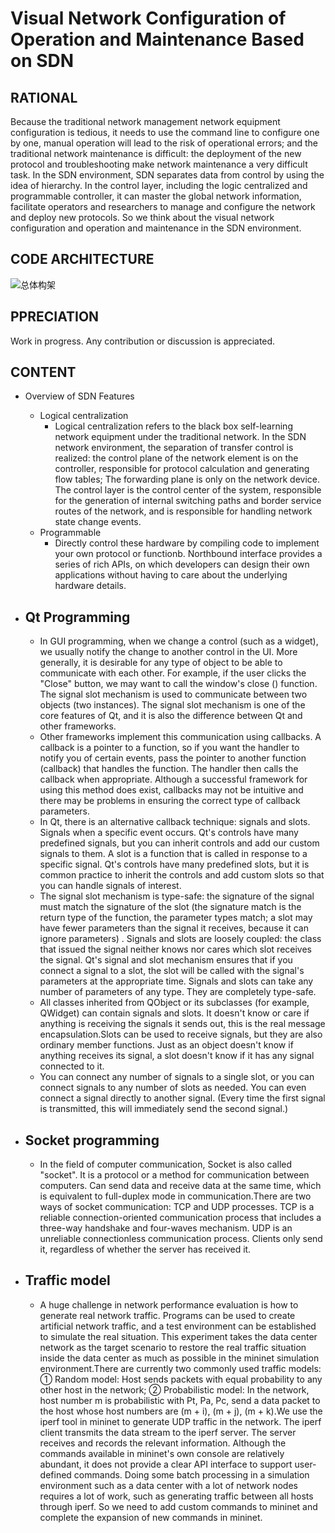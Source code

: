 # Visual Network Configuration of Operation and Maintenance Based on SDN
## RATIONAL
Because the traditional network management network equipment configuration is tedious, it needs to use the command line to configure one by one, manual operation will lead to the risk of operational errors; and the traditional network maintenance is difficult: the deployment of the new protocol and troubleshooting make network maintenance a very difficult task. In the SDN environment, SDN separates data from control by using the idea of hierarchy. In the control layer, including the logic centralized and programmable controller, it can master the global network information, facilitate operators and researchers to manage and configure the network and deploy new protocols. So we think about the visual network configuration and operation and maintenance in the SDN environment.


## CODE ARCHITECTURE
![总体构架](https://img-blog.csdnimg.cn/20200113124354198.png?x-oss-process=image/watermark,type_ZmFuZ3poZW5naGVpdGk,shadow_10,text_aHR0cHM6Ly9ibG9nLmNzZG4ubmV0L3dlaXhpbl80MzkyNDg4NQ==,size_16,color_FFFFFF,t_70)

## PPRECIATION
Work in progress. Any contribution or discussion is appreciated.

## CONTENT

- Overview of SDN Features 
  - Logical centralization
    - Logical centralization refers to the black box self-learning network equipment under the traditional network. In the SDN network environment, the separation of transfer control is realized: the control plane of the network element is on the controller, responsible for protocol calculation and generating flow tables; The forwarding plane is only on the network device. The control layer is the control center of the system, responsible for the generation of internal switching paths and border service routes of the network, and is responsible for handling network state change events.
  - Programmable
    - Directly control these hardware by compiling code to implement your own protocol or functionb. Northbound interface provides a series of rich APIs, on which developers can design their own applications without having to care about the underlying hardware details.

- Qt Programming
  - 
    - In GUI programming, when we change a control (such as a widget), we usually notify the change to another control in the UI. More generally, it is desirable for any type of object to be able to communicate with each other. For example, if the user clicks the "Close" button, we may want to call the window's close () function. The signal slot mechanism is used to communicate between two objects (two instances). The signal slot mechanism is one of the core features of Qt, and it is also the difference between Qt and other frameworks.
    - Other frameworks implement this communication using callbacks. A callback is a pointer to a function, so if you want the handler to notify you of certain events, pass the pointer to another function (callback) that handles the function. The handler then calls the callback when appropriate. Although a successful framework for using this method does exist, callbacks may not be intuitive and there may be problems in ensuring the correct type of callback parameters.
    - In Qt, there is an alternative callback technique: signals and slots. Signals when a specific event occurs. Qt's controls have many predefined signals, but you can inherit controls and add our custom signals to them. A slot is a function that is called in response to a specific signal. Qt's controls have many predefined slots, but it is common practice to inherit the controls and add custom slots so that you can handle signals of interest.
    - The signal slot mechanism is type-safe: the signature of the signal must match the signature of the slot (the signature match is the return type of the function, the parameter types match; a slot may have fewer parameters than the signal it receives, because it can ignore parameters) . Signals and slots are loosely coupled: the class that issued the signal neither knows nor cares which slot receives the signal. Qt's signal and slot mechanism ensures that if you connect a signal to a slot, the slot will be called with the signal's parameters at the appropriate time. Signals and slots can take any number of parameters of any type. They are completely type-safe.
    - All classes inherited from QObject or its subclasses (for example, QWidget) can contain signals and slots. It doesn't know or care if anything is receiving the signals it sends out, this is the real message encapsulation.Slots can be used to receive signals, but they are also ordinary member functions. Just as an object doesn't know if anything receives its signal, a slot doesn't know if it has any signal connected to it.
    - You can connect any number of signals to a single slot, or you can connect signals to any number of slots as needed. You can even connect a signal directly to another signal. (Every time the first signal is transmitted, this will immediately send the second signal.)
    
- Socket programming
  - 
    - In the field of computer communication, Socket is also called "socket". It is a protocol or a method for communication between computers. Can send data and receive data at the same time, which is equivalent to full-duplex mode in communication.There are two ways of socket communication: TCP and UDP processes. TCP is a reliable connection-oriented communication process that includes a three-way handshake and four-waves mechanism. UDP is an unreliable connectionless communication process. Clients only send it, regardless of whether the server has received it.
    
- Traffic model
  - 
    - A huge challenge in network performance evaluation is how to generate real network traffic. Programs can be used to create artificial network traffic, and a test environment can be established to simulate the real situation. This experiment takes the data center network as the target scenario to restore the real traffic situation inside the data center as much as possible in the mininet simulation environment.There are currently two commonly used traffic models: ① Random model: Host sends packets with equal probability to any other host in the network; ② Probabilistic model: In the network, host number m is probabilistic with Pt, Pa, Pc, send a data packet to the host whose host numbers are (m + i), (m + j), (m + k).We use the iperf tool in mininet to generate UDP traffic in the network. The iperf client transmits the data stream to the iperf server. The server receives and records the relevant information. Although the commands available in mininet's own console are relatively abundant, it does not provide a clear API interface to support user-defined commands. Doing some batch processing in a simulation environment such as a data center with a lot of network nodes requires a lot of work, such as generating traffic between all hosts through iperf. So we need to add custom commands to mininet and complete the expansion of new commands in mininet.
    
